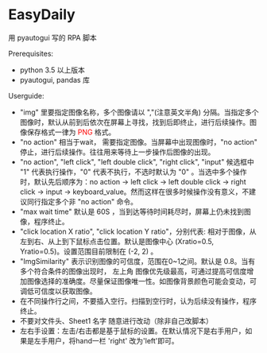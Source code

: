 # EasyDaily
用 pyautogui 写的 RPA 脚本

Prerequisites:
- python 3.5 以上版本
- pyautogui, pandas 库  

Userguide:
- "img" 里要指定图像名称，多个图像请以 ","(注意英文半角) 分隔。当指定多个图像时，默认从前到后依次在屏幕上寻找，找到后即终止，进行后续操作。图像保存格式一律为 <font color='red'>PNG</font> 格式。
- "no action" 相当于wait， 需要指定图像。当屏幕中出现图像时，"no action" 停止，进行后续操作。往往用来等待上一步操作后图像的出现。
- "no action", "left click", "left double click", "right click", "input" 候选框中 "1" 代表执行操作，"0" 代表不执行，不选时默认为 "0" 。当选中多个操作时，默认先后顺序为：no action → left click → left double click → right click → input → keyboard_value。然而这样在很多时候操作没有意义，不建议同行指定多个非 "no action" 命令。
- "max wait time" 默认是 60S ，当到达等待时间耗尽时，屏幕上仍未找到图像，程序终止。
- "click location X ratio", "click location Y ratio"，分别代表: 相对于图像，从左到右、从上到下鼠标点击位置。默认是图像中心 (Xratio=0.5, Yratio=0.5)。设置范围目前限制在 (-2, 2) 。
- "ImgSimilarity" 表示识别图像的可信度，范围在0~1之间。默认是 0.8。当有多个符合条件的图像出现时， 左上角 图像优先级最高，可通过提高可信度增加图像选择的准确度。尽量保证图像唯一性。如图像背景颜色可能会变动，可调低可信度以获取图像。
- 在不同操作行之间，不要插入空行。扫描到空行时，认为后续没有操作，程序终止。
-	不要对文件头、Sheet1 名字 随意进行改动（除非自己改脚本）
-	左右手设置：左击/右击都是基于鼠标的设置。在默认情况下是右手用户，如果是左手用户，将hand一栏 'right' 改为'left'即可。
